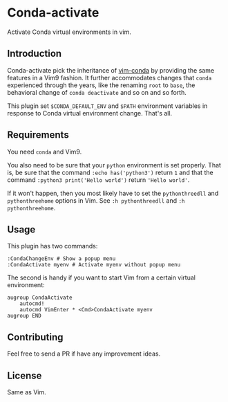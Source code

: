 # Conda-activate
Activate Conda virtual environments in vim.

## Introduction
Conda-activate pick the inheritance of
[vim-conda](https://github.com/cjrh/vim-conda) by providing the same features
in a Vim9 fashion. It further accommodates changes that `conda` experienced
through the years, like the renaming `root` to `base`, the behavioral change
of `conda deactivate` and so on and so forth.

This plugin set `$CONDA_DEFAULT_ENV` and `$PATH`
environment variables in response to Conda virtual environment change.
That's all.


## Requirements
You need `conda` and Vim9.<br>

You also need to be sure that your `python` environment is set properly.
That is, be sure that the command `:echo has('python3')` return `1` and
that the command `:python3 print('Hello world')` return `'Hello world'`.

If it won't happen, then you most likely have to set the `pythonthreedll` and
`pythonthreehome` options in Vim.
See `:h pythonthreedll` and `:h pythonthreehome`.

## Usage
This plugin has two commands:
```
:CondaChangeEnv # Show a popup menu
:CondaActivate myenv # Activate myenv without popup menu
```
The second is handy if you want to start Vim from a certain virtual
environment:

```
augroup CondaActivate
    autocmd!
    autocmd VimEnter * <Cmd>CondaActivate myenv
augroup END
```


## Contributing
Feel free to send a PR if have any improvement ideas.

## License
Same as Vim.
